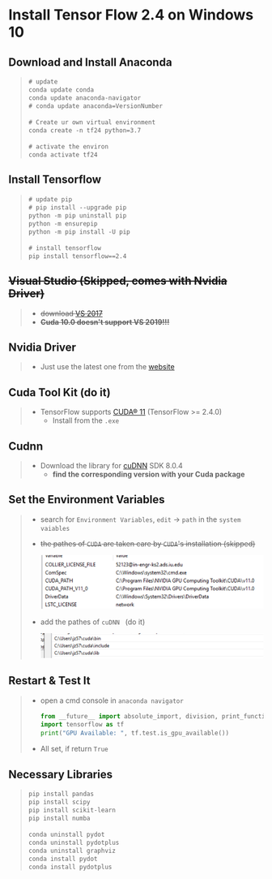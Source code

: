 # Install Tensor Flow 2.4 on Windows 10

## Download and Install Anaconda

> ```shell
> # update
> conda update conda
> conda update anaconda-navigator
> # conda update anaconda=VersionNumber
> 
> # Create ur own virtual environment
> conda create -n tf24 python=3.7
> 
> # activate the environ
> conda activate tf24
> ```

## Install Tensorflow

> ```shell
> # update pip
> # pip install --upgrade pip
> python -m pip uninstall pip
> python -m ensurepip
> python -m pip install -U pip
> 
> # install tensorflow
> pip install tensorflow==2.4
> ```

## ~~Visual Studio (Skipped, comes with Nvidia Driver)~~

> - ~~download [VS 2017](https://www.techspot.com/downloads/6278-visual-studio.html)~~
> - ~~**Cuda 10.0 doesn't support VS 2019!!!**~~

## Nvidia Driver

> - Just use the latest one from the [website](https://www.nvidia.com/Download/index.aspx?lang=en-us#)

## Cuda Tool Kit (do it)

> - TensorFlow supports [CUDA® 11](https://developer.nvidia.com/cuda-toolkit-archive) (TensorFlow >= 2.4.0)
>   - Install from the `.exe`

## Cudnn

> - Download the library for [cuDNN](https://developer.nvidia.com/rdp/cudnn-download) SDK 8.0.4
>   - **find the corresponding version with your Cuda package**

## Set the Environment Variables

> - search for `Environment Variables`, `edit` -> `path` in the `system vaiables` 
>
> - ~~the pathes of `CUDA` are taken care by `CUDA`'s installation (skipped)~~
>
>   <img src="Install Tensor Flow 2_4 on Windows 10.assets/image-20201222142048362.png" alt="image-20201222142048362" style="zoom:50%;" />
>
> - add the pathes of `cuDNN ` (do it)
>
>   <img src="Install Tensor Flow 2_4 on Windows 10.assets/image-20201222141844362.png" alt="image-20201222141844362" style="zoom:50%;" />
>
>   
>   
>

## Restart & Test It

> - open a cmd console in `anaconda navigator`
>
>    ```python
>    from __future__ import absolute_import, division, print_function, unicode_literals
>    import tensorflow as tf
>    print("GPU Available: ", tf.test.is_gpu_available())
>    ```
>
> -  All set, if return `True`

## Necessary Libraries

> ```shell
> pip install pandas
> pip install scipy
> pip install scikit-learn
> pip install numba
> 
> conda uninstall pydot
> conda uninstall pydotplus
> conda uninstall graphviz
> conda install pydot
> conda install pydotplus
> ```
>
> 

